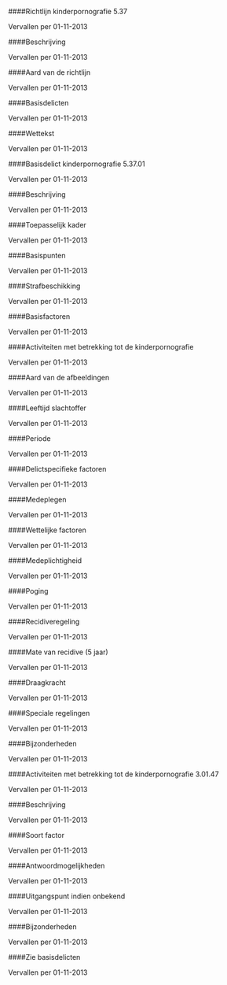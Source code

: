<meta http-equiv='Content-Type' content='text/html; charset=utf-8' />


####Richtlijn kinderpornografie 5.37

Vervallen per 01-11-2013 

####Beschrijving

Vervallen per 01-11-2013 

####Aard van de richtlijn

Vervallen per 01-11-2013 

####Basisdelicten

Vervallen per 01-11-2013 

####Wettekst

Vervallen per 01-11-2013 

####Basisdelict kinderpornografie 5.37.01

Vervallen per 01-11-2013 

####Beschrijving

Vervallen per 01-11-2013 

####Toepasselijk kader

Vervallen per 01-11-2013 

####Basispunten

Vervallen per 01-11-2013 

####Strafbeschikking

Vervallen per 01-11-2013 

####Basisfactoren

Vervallen per 01-11-2013 

####Activiteiten met betrekking tot de kinderpornografie

Vervallen per 01-11-2013 

####Aard van de afbeeldingen

Vervallen per 01-11-2013 

####Leeftijd slachtoffer

Vervallen per 01-11-2013 

####Periode

Vervallen per 01-11-2013 

####Delictspecifieke factoren

Vervallen per 01-11-2013 

####Medeplegen

Vervallen per 01-11-2013 

####Wettelijke factoren

Vervallen per 01-11-2013 

####Medeplichtigheid

Vervallen per 01-11-2013 

####Poging

Vervallen per 01-11-2013 

####Recidiveregeling

Vervallen per 01-11-2013 

####Mate van recidive (5 jaar)

Vervallen per 01-11-2013 

####Draagkracht

Vervallen per 01-11-2013 

####Speciale regelingen

Vervallen per 01-11-2013 

####Bijzonderheden

Vervallen per 01-11-2013 

####Activiteiten met betrekking tot de kinderpornografie 3.01.47

Vervallen per 01-11-2013 

####Beschrijving

Vervallen per 01-11-2013 

####Soort factor

Vervallen per 01-11-2013 

####Antwoordmogelijkheden

Vervallen per 01-11-2013 

####Uitgangspunt indien onbekend

Vervallen per 01-11-2013 

####Bijzonderheden

Vervallen per 01-11-2013 

####Zie basisdelicten

Vervallen per 01-11-2013 

